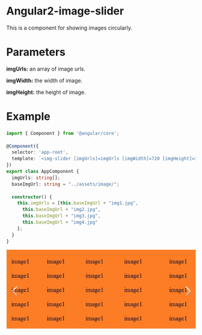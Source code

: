 # Angular2-image-slider
This is a component for showing images circularly.

# Parameters
<p><strong>imgUrls:</strong> an array of image urls.</p>
<p><strong>imgWidth:</strong> the width of image.</strong></p>
<p><strong>imgHeight:</strong> the height of image.</strong></p>

# Example
```typescript
import { Component } from '@angular/core';

@Component({
  selector: 'app-root',
  template: `<img-slider [imgUrls]=imgUrls [imgWidth]=720 [imgHeight]=300></img-slider>`,
})
export class AppComponent {
  imgUrls: string[];
  baseImgUrl: string = "../assets/image/";

  constructor() {
    this.imgUrls = [this.baseImgUrl + "img1.jpg",
      this.baseImgUrl + "img2.jpg",
      this.baseImgUrl + "img3.jpg",
      this.baseImgUrl + "img4.jpg"
    ];
  }
}
```

![image](https://github.com/mrluckydog/Angular2-image-slider/blob/master/example.gif)
